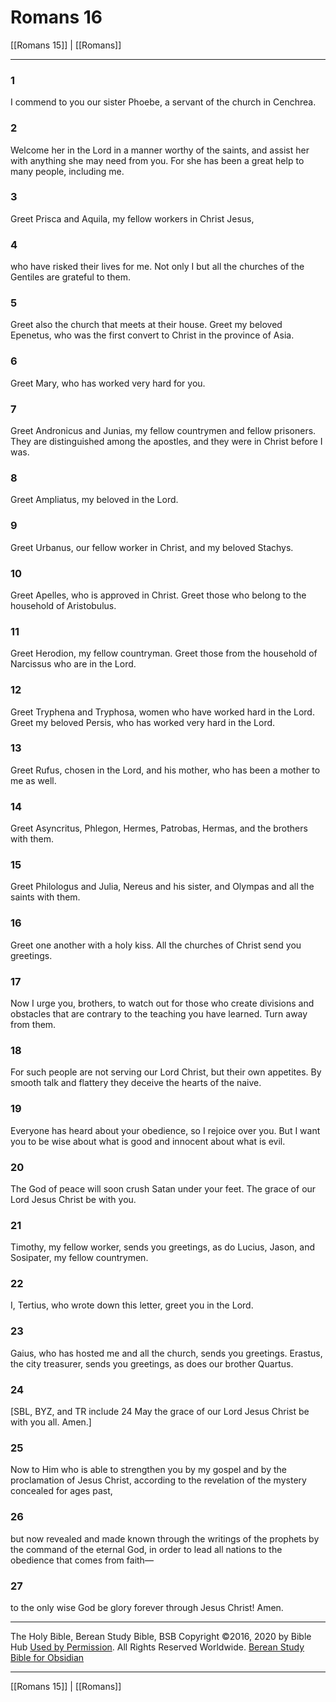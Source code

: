 # Romans 16

[[Romans 15]] | [[Romans]]

---

### 1
I commend to you our sister Phoebe, a servant of the church in Cenchrea.

### 2
Welcome her in the Lord in a manner worthy of the saints, and assist her with anything she may need from you. For she has been a great help to many people, including me.

### 3
Greet Prisca and Aquila, my fellow workers in Christ Jesus,

### 4
who have risked their lives for me. Not only I but all the churches of the Gentiles are grateful to them.

### 5
Greet also the church that meets at their house. Greet my beloved Epenetus, who was the first convert to Christ in the province of Asia.

### 6
Greet Mary, who has worked very hard for you.

### 7
Greet Andronicus and Junias, my fellow countrymen and fellow prisoners. They are distinguished among the apostles, and they were in Christ before I was.

### 8
Greet Ampliatus, my beloved in the Lord.

### 9
Greet Urbanus, our fellow worker in Christ, and my beloved Stachys.

### 10
Greet Apelles, who is approved in Christ. Greet those who belong to the household of Aristobulus.

### 11
Greet Herodion, my fellow countryman. Greet those from the household of Narcissus who are in the Lord.

### 12
Greet Tryphena and Tryphosa, women who have worked hard in the Lord. Greet my beloved Persis, who has worked very hard in the Lord.

### 13
Greet Rufus, chosen in the Lord, and his mother, who has been a mother to me as well.

### 14
Greet Asyncritus, Phlegon, Hermes, Patrobas, Hermas, and the brothers with them.

### 15
Greet Philologus and Julia, Nereus and his sister, and Olympas and all the saints with them.

### 16
Greet one another with a holy kiss. All the churches of Christ send you greetings.

### 17
Now I urge you, brothers, to watch out for those who create divisions and obstacles that are contrary to the teaching you have learned. Turn away from them.

### 18
For such people are not serving our Lord Christ, but their own appetites. By smooth talk and flattery they deceive the hearts of the naive.

### 19
Everyone has heard about your obedience, so I rejoice over you. But I want you to be wise about what is good and innocent about what is evil.

### 20
The God of peace will soon crush Satan under your feet. The grace of our Lord Jesus Christ be with you.

### 21
Timothy, my fellow worker, sends you greetings, as do Lucius, Jason, and Sosipater, my fellow countrymen.

### 22
I, Tertius, who wrote down this letter, greet you in the Lord.

### 23
Gaius, who has hosted me and all the church, sends you greetings. Erastus, the city treasurer, sends you greetings, as does our brother Quartus.

### 24
<span class="bsb_footnote">[SBL, BYZ, and TR include 24 May the grace of our Lord Jesus Christ be with you all. Amen.]</span>

### 25
Now to Him who is able to strengthen you by my gospel and by the proclamation of Jesus Christ, according to the revelation of the mystery concealed for ages past,

### 26
but now revealed and made known through the writings of the prophets by the command of the eternal God, in order to lead all nations to the obedience that comes from faith—

### 27
to the only wise God be glory forever through Jesus Christ! Amen.

---

The Holy Bible, Berean Study Bible, BSB
Copyright ©2016, 2020 by Bible Hub
[Used by Permission](https://berean.bible/terms.htm). All Rights Reserved Worldwide.
[Berean Study Bible for Obsidian](https://github.com/gapmiss/berean-study-bible-for-obsidian)

---

[[Romans 15]] | [[Romans]]

